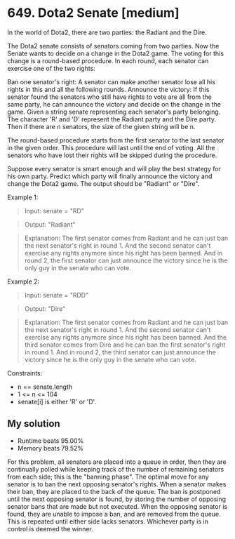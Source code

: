 # 649. Dota2 Senate [medium]
In the world of Dota2, there are two parties: the Radiant and the Dire.

The Dota2 senate consists of senators coming from two parties. Now the Senate wants to decide on a change in the Dota2 game. The voting for this change is a round-based procedure. In each round, each senator can exercise one of the two rights:

Ban one senator's right: A senator can make another senator lose all his rights in this and all the following rounds.
Announce the victory: If this senator found the senators who still have rights to vote are all from the same party, he can announce the victory and decide on the change in the game.
Given a string senate representing each senator's party belonging. The character 'R' and 'D' represent the Radiant party and the Dire party. Then if there are n senators, the size of the given string will be n.

The round-based procedure starts from the first senator to the last senator in the given order. This procedure will last until the end of voting. All the senators who have lost their rights will be skipped during the procedure.

Suppose every senator is smart enough and will play the best strategy for his own party. Predict which party will finally announce the victory and change the Dota2 game. The output should be "Radiant" or "Dire".

Example 1:
> Input: senate = "RD"

> Output: "Radiant"

> Explanation: The first senator comes from Radiant and he can just ban the next senator's right in round 1. 
And the second senator can't exercise any rights anymore since his right has been banned. 
And in round 2, the first senator can just announce the victory since he is the only guy in the senate who can vote.

Example 2:
> Input: senate = "RDD"

> Output: "Dire"

> Explanation: The first senator comes from Radiant and he can just ban the next senator's right in round 1. 
And the second senator can't exercise any rights anymore since his right has been banned. 
And the third senator comes from Dire and he can ban the first senator's right in round 1. 
And in round 2, the third senator can just announce the victory since he is the only guy in the senate who can vote.

Constraints:
* n == senate.length
* 1 <= n <= 104
* senate[i] is either 'R' or 'D'.

## My solution
* Runtime beats 95.00%
* Memory beats 79.52%

For this problem, all senators are placed into a queue in order, then they are continually polled while keeping track of the number of remaining senators from each side; this is the "banning phase". The optimal move for any senator is to ban the next opposing senator's rights. When a senator makes their ban, they are placed to the back of the queue. The ban is postponed until the next opposing senator is found, by storing the number of opposing senator bans that are made but not executed. When the opposing senator is found, they are unable to impose a ban, and are removed from the queue. This is repeated until either side lacks senators. Whichever party is in control is deemed the winner.
